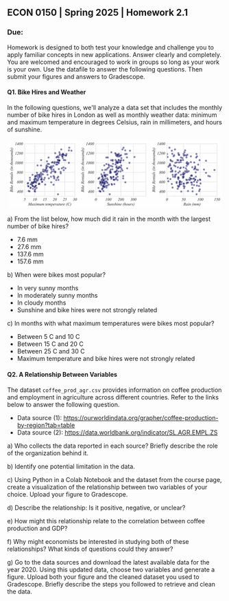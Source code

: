 ## ECON 0150 | Spring 2025 | Homework 2.1

### Due: 

Homework is designed to both test your knowledge and challenge you to apply familiar concepts in new applications. Answer clearly and completely. You are welcomed and encouraged to work in groups so long as your work is your own. Use the datafile to answer the following questions. Then submit your figures and answers to Gradescope.

#### Q1. Bike Hires and Weather

In the following questions, we'll analyze a data set that includes the monthly number of bike hires in London as well as monthly weather data: minimum and maximum temperature in degrees Celsius, rain in millimeters, and hours of sunshine.

<img src="Figures/HW4_image.png"/>

a) From the list below, how much did it rain in the month with the largest number of bike hires?

- 7.6 mm
- 27.6 mm
- 137.6 mm
- 157.6 mm

b) When were bikes most popular?

- In very sunny months
- In moderately sunny months
- In cloudy months
- Sunshine and bike hires were not strongly related

c) In months with what maximum temperatures were bikes most popular?

- Between 5 C and 10 C
- Between 15 C and 20 C
- Between 25 C and 30 C
- Maximum temperature and bike hires were not strongly related

#### Q2. A Relationship Between Variables

The dataset `coffee_prod_agr.csv` provides information on coffee production and employment in agriculture across different countries. Refer to the links below to answer the following question.

- Data source (1): https://ourworldindata.org/grapher/coffee-production-by-region?tab=table
- Data source (2): https://data.worldbank.org/indicator/SL.AGR.EMPL.ZS

a) Who collects the data reported in each source? Briefly describe the role of the organization behind it.

b) Identify one potential limitation in the data. 

c) Using Python in a Colab Notebook and the dataset from the course page, create a visualization of the relationship between two variables of your choice. Upload your figure to Gradescope.

d) Describe the relationship: Is it positive, negative, or unclear?

e) How might this relationship relate to the correlation between coffee production and GDP?

f) Why might economists be interested in studying both of these relationships? What kinds of questions could they answer?

g) Go to the data sources and download the latest available data for the year 2020. Using this updated data, choose two variables and generate a figure. Upload both your figure and the cleaned dataset you used to Gradescope. Briefly describe the steps you followed to retrieve and clean the data.